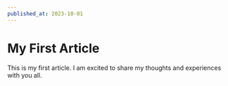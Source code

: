 ```yaml
---
published_at: 2023-10-01
---
```

# My First Article

This is my first article. I am excited to share my thoughts and experiences with
you all.
